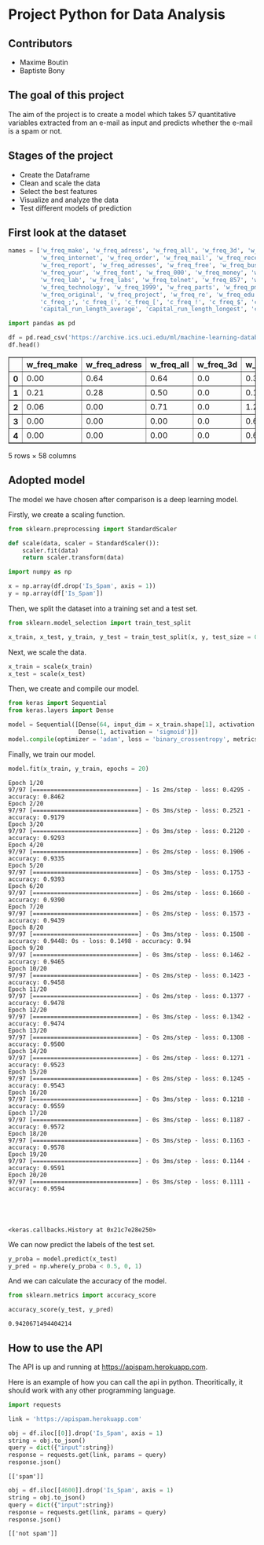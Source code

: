 # Project Python for Data Analysis

## Contributors
- Maxime Boutin
- Baptiste Bony

## The goal of this project
The aim of the project is to create a model which takes 57 quantitative variables extracted from an e-mail as input and predicts whether the e-mail is a spam or not. 

## Stages of the project 
- Create the Dataframe
- Clean and scale the data 
- Select the best features
- Visualize and analyze the data
- Test different models of prediction

## First look at the dataset
```python
names = ['w_freq_make', 'w_freq_adress', 'w_freq_all', 'w_freq_3d', 'w_freq_our', 'w_freq_over', 'w_freq_remove',
         'w_freq_internet', 'w_freq_order', 'w_freq_mail', 'w_freq_receive', 'w_freq_will', 'w_freq_people',
         'w_freq_report', 'w_freq_adresses', 'w_freq_free', 'w_freq_business', 'w_freq_email', 'w_freq_you', 'w_freq_credit',
         'w_freq_your', 'w_freq_font', 'w_freq_000', 'w_freq_money', 'w_freq_hp', 'w_freq_hpl', 'w_freq_george', 'w_freq_650',
         'w_freq_lab', 'w_freq_labs', 'w_freq_telnet', 'w_freq_857', 'w_freq_data', 'w_freq_415', 'w_freq_85',
         'w_freq_technology', 'w_freq_1999', 'w_freq_parts', 'w_freq_pm', 'w_freq_direct', 'w_freq_cs', 'w_freq_meeting',
         'w_freq_original', 'w_freq_project', 'w_freq_re', 'w_freq_edu', 'w_freq_table', 'w_freq_conference',
         'c_freq_;', 'c_freq_(', 'c_freq_[', 'c_freq_!', 'c_freq_$', 'c_freq_#',
         'capital_run_length_average', 'capital_run_length_longest', 'capital_run_length_total', 'Is_Spam']
```


```python
import pandas as pd
```


```python
df = pd.read_csv('https://archive.ics.uci.edu/ml/machine-learning-databases/spambase/spambase.data', names=names)
df.head()
```




<div>
<table border="1" class="dataframe">
  <thead>
    <tr style="text-align: right;">
      <th></th>
      <th>w_freq_make</th>
      <th>w_freq_adress</th>
      <th>w_freq_all</th>
      <th>w_freq_3d</th>
      <th>w_freq_our</th>
      <th>w_freq_over</th>
      <th>w_freq_remove</th>
      <th>w_freq_internet</th>
      <th>w_freq_order</th>
      <th>w_freq_mail</th>
      <th>...</th>
      <th>c_freq_;</th>
      <th>c_freq_(</th>
      <th>c_freq_[</th>
      <th>c_freq_!</th>
      <th>c_freq_$</th>
      <th>c_freq_#</th>
      <th>capital_run_length_average</th>
      <th>capital_run_length_longest</th>
      <th>capital_run_length_total</th>
      <th>Is_Spam</th>
    </tr>
  </thead>
  <tbody>
    <tr>
      <th>0</th>
      <td>0.00</td>
      <td>0.64</td>
      <td>0.64</td>
      <td>0.0</td>
      <td>0.32</td>
      <td>0.00</td>
      <td>0.00</td>
      <td>0.00</td>
      <td>0.00</td>
      <td>0.00</td>
      <td>...</td>
      <td>0.00</td>
      <td>0.000</td>
      <td>0.0</td>
      <td>0.778</td>
      <td>0.000</td>
      <td>0.000</td>
      <td>3.756</td>
      <td>61</td>
      <td>278</td>
      <td>1</td>
    </tr>
    <tr>
      <th>1</th>
      <td>0.21</td>
      <td>0.28</td>
      <td>0.50</td>
      <td>0.0</td>
      <td>0.14</td>
      <td>0.28</td>
      <td>0.21</td>
      <td>0.07</td>
      <td>0.00</td>
      <td>0.94</td>
      <td>...</td>
      <td>0.00</td>
      <td>0.132</td>
      <td>0.0</td>
      <td>0.372</td>
      <td>0.180</td>
      <td>0.048</td>
      <td>5.114</td>
      <td>101</td>
      <td>1028</td>
      <td>1</td>
    </tr>
    <tr>
      <th>2</th>
      <td>0.06</td>
      <td>0.00</td>
      <td>0.71</td>
      <td>0.0</td>
      <td>1.23</td>
      <td>0.19</td>
      <td>0.19</td>
      <td>0.12</td>
      <td>0.64</td>
      <td>0.25</td>
      <td>...</td>
      <td>0.01</td>
      <td>0.143</td>
      <td>0.0</td>
      <td>0.276</td>
      <td>0.184</td>
      <td>0.010</td>
      <td>9.821</td>
      <td>485</td>
      <td>2259</td>
      <td>1</td>
    </tr>
    <tr>
      <th>3</th>
      <td>0.00</td>
      <td>0.00</td>
      <td>0.00</td>
      <td>0.0</td>
      <td>0.63</td>
      <td>0.00</td>
      <td>0.31</td>
      <td>0.63</td>
      <td>0.31</td>
      <td>0.63</td>
      <td>...</td>
      <td>0.00</td>
      <td>0.137</td>
      <td>0.0</td>
      <td>0.137</td>
      <td>0.000</td>
      <td>0.000</td>
      <td>3.537</td>
      <td>40</td>
      <td>191</td>
      <td>1</td>
    </tr>
    <tr>
      <th>4</th>
      <td>0.00</td>
      <td>0.00</td>
      <td>0.00</td>
      <td>0.0</td>
      <td>0.63</td>
      <td>0.00</td>
      <td>0.31</td>
      <td>0.63</td>
      <td>0.31</td>
      <td>0.63</td>
      <td>...</td>
      <td>0.00</td>
      <td>0.135</td>
      <td>0.0</td>
      <td>0.135</td>
      <td>0.000</td>
      <td>0.000</td>
      <td>3.537</td>
      <td>40</td>
      <td>191</td>
      <td>1</td>
    </tr>
  </tbody>
</table>
<p>5 rows × 58 columns</p>
</div>

## Adopted model
The model we have chosen after comparison is a deep learning model.

Firstly, we create a scaling function.


```python
from sklearn.preprocessing import StandardScaler
```


```python
def scale(data, scaler = StandardScaler()):
    scaler.fit(data)
    return scaler.transform(data)
```


```python
import numpy as np
```


```python
x = np.array(df.drop('Is_Spam', axis = 1))
y = np.array(df['Is_Spam'])
```

Then, we split the dataset into a training set and a test set.


```python
from sklearn.model_selection import train_test_split
```


```python
x_train, x_test, y_train, y_test = train_test_split(x, y, test_size = 0.33)
```

Next, we scale the data.


```python
x_train = scale(x_train)
x_test = scale(x_test)
```

Then, we create and compile our model.


```python
from keras import Sequential
from keras.layers import Dense
```


```python
model = Sequential([Dense(64, input_dim = x_train.shape[1], activation = 'relu'), 
                    Dense(1, activation = 'sigmoid')])
model.compile(optimizer = 'adam', loss = 'binary_crossentropy', metrics = ['accuracy'])
```

Finally, we train our model.


```python
model.fit(x_train, y_train, epochs = 20)
```

    Epoch 1/20
    97/97 [==============================] - 1s 2ms/step - loss: 0.4295 - accuracy: 0.8462
    Epoch 2/20
    97/97 [==============================] - 0s 3ms/step - loss: 0.2521 - accuracy: 0.9179
    Epoch 3/20
    97/97 [==============================] - 0s 3ms/step - loss: 0.2120 - accuracy: 0.9293
    Epoch 4/20
    97/97 [==============================] - 0s 2ms/step - loss: 0.1906 - accuracy: 0.9335
    Epoch 5/20
    97/97 [==============================] - 0s 3ms/step - loss: 0.1753 - accuracy: 0.9393
    Epoch 6/20
    97/97 [==============================] - 0s 2ms/step - loss: 0.1660 - accuracy: 0.9390
    Epoch 7/20
    97/97 [==============================] - 0s 2ms/step - loss: 0.1573 - accuracy: 0.9439
    Epoch 8/20
    97/97 [==============================] - 0s 3ms/step - loss: 0.1508 - accuracy: 0.9448: 0s - loss: 0.1498 - accuracy: 0.94
    Epoch 9/20
    97/97 [==============================] - 0s 3ms/step - loss: 0.1462 - accuracy: 0.9465
    Epoch 10/20
    97/97 [==============================] - 0s 2ms/step - loss: 0.1423 - accuracy: 0.9458
    Epoch 11/20
    97/97 [==============================] - 0s 2ms/step - loss: 0.1377 - accuracy: 0.9478
    Epoch 12/20
    97/97 [==============================] - 0s 3ms/step - loss: 0.1342 - accuracy: 0.9474
    Epoch 13/20
    97/97 [==============================] - 0s 2ms/step - loss: 0.1308 - accuracy: 0.9500
    Epoch 14/20
    97/97 [==============================] - 0s 2ms/step - loss: 0.1271 - accuracy: 0.9523
    Epoch 15/20
    97/97 [==============================] - 0s 2ms/step - loss: 0.1245 - accuracy: 0.9543
    Epoch 16/20
    97/97 [==============================] - 0s 3ms/step - loss: 0.1218 - accuracy: 0.9559
    Epoch 17/20
    97/97 [==============================] - 0s 3ms/step - loss: 0.1187 - accuracy: 0.9572
    Epoch 18/20
    97/97 [==============================] - 0s 3ms/step - loss: 0.1163 - accuracy: 0.9578
    Epoch 19/20
    97/97 [==============================] - 0s 3ms/step - loss: 0.1144 - accuracy: 0.9591
    Epoch 20/20
    97/97 [==============================] - 0s 3ms/step - loss: 0.1111 - accuracy: 0.9594
    




    <keras.callbacks.History at 0x21c7e28e250>



We can now predict the labels of the test set.


```python
y_proba = model.predict(x_test)
y_pred = np.where(y_proba < 0.5, 0, 1)
```

And we can calculate the accuracy of the model.


```python
from sklearn.metrics import accuracy_score
```


```python
accuracy_score(y_test, y_pred)
```




    0.9420671494404214




## How to use the API
The API is up and running at https://apispam.herokuapp.com.

Here is an example of how you can call the api in python. Theoritically, it should work with any other programming language.


```python
import requests
```


```python
link = 'https://apispam.herokuapp.com'
```


```python
obj = df.iloc[[0]].drop('Is_Spam', axis = 1)
string = obj.to_json()
query = dict({"input":string})
response = requests.get(link, params = query)
response.json()
```




    [['spam']]




```python
obj = df.iloc[[4600]].drop('Is_Spam', axis = 1)
string = obj.to_json()
query = dict({"input":string})
response = requests.get(link, params = query)
response.json()
```




    [['not spam']]
